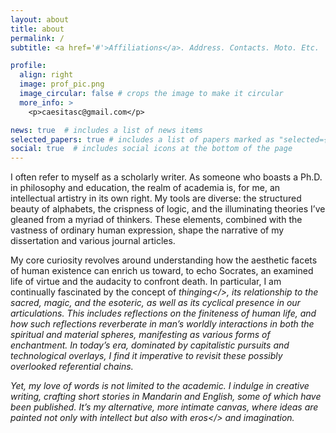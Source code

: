 ```yaml
---
layout: about
title: about
permalink: /
subtitle: <a href='#'>Affiliations</a>. Address. Contacts. Moto. Etc.

profile:
  align: right
  image: prof_pic.png
  image_circular: false # crops the image to make it circular
  more_info: >
    <p>caesitasc@gmail.com</p>

news: true  # includes a list of news items
selected_papers: true # includes a list of papers marked as "selected={true}"
social: true  # includes social icons at the bottom of the page
---
```


I often refer to myself as a scholarly writer. As someone who boasts a Ph.D. in philosophy and education, the realm of academia is, for me, an intellectual artistry in its own right. My tools are diverse: the structured beauty of alphabets, the crispness of logic, and the illuminating theories I’ve gleaned from a myriad of thinkers. These elements, combined with the vastness of ordinary human expression, shape the narrative of my dissertation and various journal articles.

My core curiosity revolves around understanding how the aesthetic facets of human existence can enrich us toward, to echo Socrates, an examined life of virtue and the audacity to confront death. In particular, I am continually fascinated by the concept of <i>thinging</>, its relationship to the sacred, magic, and the esoteric, as well as its cyclical presence in our articulations. This includes reflections on the finiteness of human life, and how such reflections reverberate in man’s worldly interactions in both the spiritual and material spheres, manifesting as various forms of enchantment. In today’s era, dominated by capitalistic pursuits and technological overlays, I find it imperative to revisit these possibly overlooked referential chains.

Yet, my love of words is not limited to the academic. I indulge in creative writing, crafting short stories in Mandarin and English, some of which have been published. It’s my alternative, more intimate canvas, where ideas are painted not only with intellect but also with <i>eros</> and imagination.
